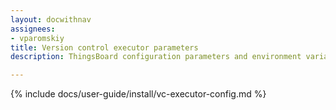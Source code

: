 ```yaml
---
layout: docwithnav
assignees:
- vparomskiy
title: Version control executor parameters
description: ThingsBoard configuration parameters and environment variables

---
```


{% include docs/user-guide/install/vc-executor-config.md %}

